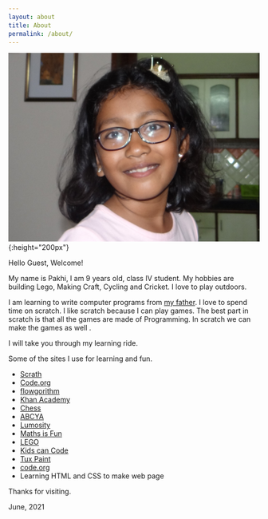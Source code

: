 ```yaml
---
layout: about
title: About
permalink: /about/
---
```


![Me](../data/images/ppj_pic.jpg){:height="200px"}

Hello Guest, Welcome! 

My name is Pakhi, I am 9 years old, class IV student. My hobbies are building Lego, Making Craft, Cycling and Cricket. I love to play outdoors.

I am learning to write computer programs from [my father](https://pradeeppant.com/). I love to spend time on scratch. I like scratch because I can play games. The best part in scratch is that all the games are made of Programming. In scratch we can make the games as well .

I will take you through my learning ride.

Some of the sites I use for learning and fun.

* [Scrath](https://scratch.mit.edu/)
* [Code.org](http://www.code.org/)
* [flowgorithm](http://www.flowgorithm.org/)
* [Khan Academy](https://www.khanacademy.org/)
* [Chess](https://www.chesskid.com/)
* [ABCYA](https://www.abcya.com/)
* [Lumosity](https://www.lumosity.com/en/)
* [Maths is Fun](https://www.mathsisfun.com/index.htm)
* [LEGO](https://www.lego.com/en-us/kids)
* [Kids can Code](https://www.youtube.com/channel/UCNaPQ5uLX5iIEHUCLmfAgKg)
* [Tux Paint](http://www.tuxpaint.org/)
*  [code.org](https://code.org/)
* Learning HTML and CSS to make web page

Thanks for visiting.


June, 2021



